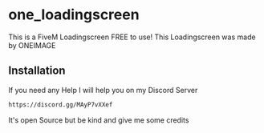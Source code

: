 # one_loadingscreen
This is a FiveM Loadingscreen FREE to use! This Loadingscreen was made by ONEIMAGE

## Installation

If you need any Help I will help you on my Discord Server

```bash
https://discord.gg/MAyP7vXXef
```

It's open Source but be kind and give me some credits
